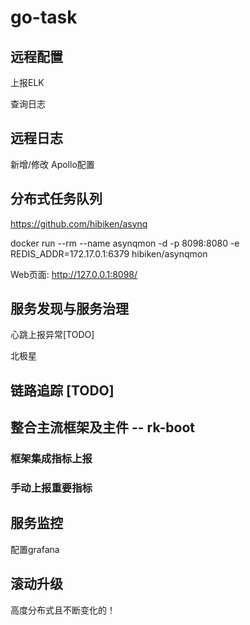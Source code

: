 # go-task

## 远程配置

上报ELK

查询日志

## 远程日志
新增/修改 Apollo配置


## 分布式任务队列
https://github.com/hibiken/asynq

docker run --rm --name asynqmon -d -p 8098:8080 -e REDIS_ADDR=172.17.0.1:6379 hibiken/asynqmon

Web页面: http://127.0.0.1:8098/

## 服务发现与服务治理
心跳上报异常[TODO]

北极星

## 链路追踪 [TODO]

## 整合主流框架及主件 -- rk-boot

### 框架集成指标上报

### 手动上报重要指标

## 服务监控

配置grafana


## 滚动升级

高度分布式且不断变化的！